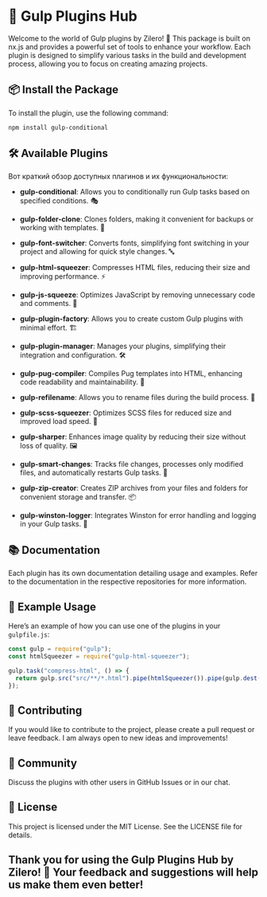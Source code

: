 # 🌟 Gulp Plugins Hub

Welcome to the world of Gulp plugins by Zilero! 🎉 This package is built on nx.js and provides a powerful set of tools to enhance your workflow. Each plugin is designed to simplify various tasks in the build and development process, allowing you to focus on creating amazing projects.

## 📦 Install the Package

To install the plugin, use the following command:

```bash
npm install gulp-conditional
```

## 🛠️ Available Plugins

Вот краткий обзор доступных плагинов и их функциональности:

- **gulp-conditional**: Allows you to conditionally run Gulp tasks based on specified conditions. 🎭

- **gulp-folder-clone**: Clones folders, making it convenient for backups or working with templates. 📁

- **gulp-font-switcher**: Converts fonts, simplifying font switching in your project and allowing for quick style changes. 🔤

- **gulp-html-squeezer**: Compresses HTML files, reducing their size and improving performance. ⚡️

- **gulp-js-squeeze**: Optimizes JavaScript by removing unnecessary code and comments. 🚀

- **gulp-plugin-factory**: Allows you to create custom Gulp plugins with minimal effort. 🏗️

- **gulp-plugin-manager**: Manages your plugins, simplifying their integration and configuration. 🛠️

- **gulp-pug-compiler**: Compiles Pug templates into HTML, enhancing code readability and maintainability. 📄

- **gulp-refilename**: Allows you to rename files during the build process. 🔄

- **gulp-scss-squeezer**: Optimizes SCSS files for reduced size and improved load speed. 🎨

- **gulp-sharper**: Enhances image quality by reducing their size without loss of quality. 🖼️

- **gulp-smart-changes**: Tracks file changes, processes only modified files, and automatically restarts Gulp tasks. 🔄

- **gulp-zip-creator**: Creates ZIP archives from your files and folders for convenient storage and transfer. 📦

- **gulp-winston-logger**: Integrates Winston for error handling and logging in your Gulp tasks. 📝

## 📚 Documentation

Each plugin has its own documentation detailing usage and examples. Refer to the documentation in the respective repositories for more information.

## 🚀 Example Usage

Here’s an example of how you can use one of the plugins in your `gulpfile.js`:

```javascript
const gulp = require("gulp");
const htmlSqueezer = require("gulp-html-squeezer");

gulp.task("compress-html", () => {
  return gulp.src("src/**/*.html").pipe(htmlSqueezer()).pipe(gulp.dest("dist"));
});
```

## 🤝 Contributing

If you would like to contribute to the project, please create a pull request or leave feedback. I am always open to new ideas and improvements!

## 💬 Community

Discuss the plugins with other users in GitHub Issues or in our chat.

## 📄 License

This project is licensed under the MIT License. See the LICENSE file for details.

## Thank you for using the Gulp Plugins Hub by Zilero! 🌟 Your feedback and suggestions will help us make them even better!

